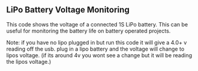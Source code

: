 ## LiPo Battery Voltage Monitoring

This code shows the voltage of a connected 1S LiPo battery. This can be useful for monitoring the battery life on battery operated projects.

Note: if you have no lipo plugged in but run this code it will give a 4.0+ v reading off the usb. plug in a lipo battery and the voltage will change to lipos voltage. (if its around 4v you wont see a change but it will be reading the lipos voltage.)